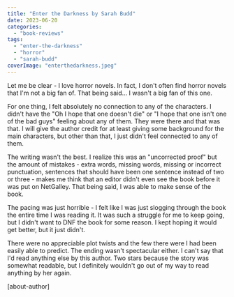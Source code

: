 ```yaml
---
title: "Enter the Darkness by Sarah Budd"
date: 2023-06-20
categories: 
  - "book-reviews"
tags: 
  - "enter-the-darkness"
  - "horror"
  - "sarah-budd"
coverImage: "enterthedarkness.jpeg"
---
```


Let me be clear - I love horror novels. In fact, I don't often find horror novels that I'm not a big fan of. That being said... I wasn't a big fan of this one.

For one thing, I felt absolutely no connection to any of the characters. I didn't have the "Oh I hope that one doesn't die" or "I hope that one isn't one of the bad guys" feeling about any of them. They were there and that was that. I will give the author credit for at least giving some background for the main characters, but other than that, I just didn't feel connected to any of them.

The writing wasn't the best. I realize this was an "uncorrected proof" but the amount of mistakes - extra words, missing words, missing or incorrect punctuation, sentences that should have been one sentence instead of two or three - makes me think that an editor didn't even see the book before it was put on NetGalley. That being said, I was able to make sense of the book.

The pacing was just horrible - I felt like I was just slogging through the book the entire time I was reading it. It was such a struggle for me to keep going, but I didn't want to DNF the book for some reason. I kept hoping it would get better, but it just didn't.

There were no appreciable plot twists and the few there were I had been easily able to predict. The ending wasn't spectacular either. I can't say that I'd read anything else by this author. Two stars because the story was somewhat readable, but I definitely wouldn't go out of my way to read anything by her again.

\[about-author\]
